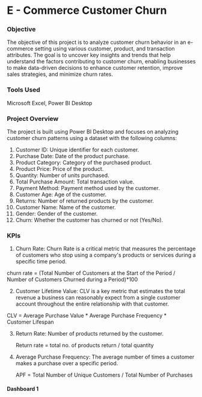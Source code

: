 # E - Commerce Customer Churn


### Objective

The objective of this project is to analyze customer churn behavior in an e-commerce setting using various customer, product, and transaction attributes.
The goal is to uncover key insights and trends that help understand the factors contributing to customer churn, enabling businesses to make data-driven decisions to enhance customer retention, improve sales strategies, and minimize churn rates.


### Tools Used

Microsoft Excel, Power BI Desktop


### Project Overview

The project is built using Power BI Desktop and focuses on analyzing customer churn patterns using a dataset with the following columns:

1. Customer ID: Unique identifier for each customer.
2. Purchase Date: Date of the product purchase.
3. Product Category: Category of the purchased product.
4. Product Price: Price of the product.
5. Quantity: Number of units purchased.
6. Total Purchase Amount: Total transaction value.
7. Payment Method: Payment method used by the customer.
8. Customer Age: Age of the customer.
9. Returns: Number of returned products by the customer.
10. Customer Name: Name of the customer.
11. Gender: Gender of the customer.
12. Churn: Whether the customer has churned or not (Yes/No).


### KPIs

1. Churn Rate: Churn Rate is a critical metric that measures the percentage of customers who stop using a company's products or services during a specific time period.

churn rate = (Total Number of Customers at the Start of the Period / Number of Customers Churned during a Period)*100
​
 

2. Customer Lifetime Value: CLV is a key metric that estimates the total revenue a business can reasonably expect from a single customer account throughout the entire relationship with that customer.

  CLV = Average Purchase Value * Average Purchase Frequency * Customer Lifespan


3. Return Rate: Number of products returned by the customer.

   Return rate = total no. of products return / total quantity


4. Average Purchase Frequency: The average number of times a customer makes a purchase over a specific period.

   APF = Total Number of Unique Customers / Total Number of Purchases


#### Dashboard 1
​

